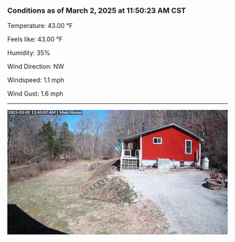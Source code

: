 ### Conditions as of March 2, 2025 at 11:50:23 AM CST 

Temperature: 43.00 &deg;F

Feels like: 43.00 &deg;F

Humidity: 35%

Wind Direction: NW

Windspeed: 1.1 mph

Wind Gust: 1.6 mph

---

<img src="./images/latest.jpeg"/>

